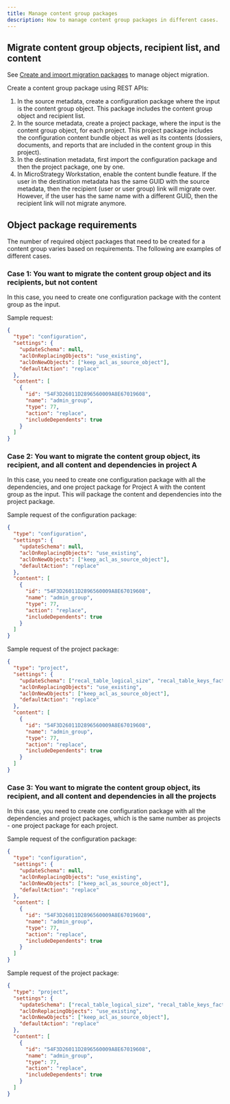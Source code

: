 ```yaml
---
title: Manage content group packages
description: How to manage content group packages in different cases.
---
```


<Available since="2021 Update 2" />

## Migrate content group objects, recipient list, and content

See [Create and import migration packages](../create-and-import-migration-packages/create-and-import-migration-packages.md) to manage object migration.

Create a content group package using REST APIs:

1. In the source metadata, create a configuration package where the input is the content group object. This package includes the content group object and recipient list.
1. In the source metadata, create a project package, where the input is the content group object, for each project. This project package includes the configuration content bundle object as well as its contents (dossiers, documents, and reports that are included in the content group in this project).
1. In the destination metadata, first import the configuration package and then the project package, one by one.
1. In MicroStrategy Workstation, enable the content bundle feature. If the user in the destination metadata has the same GUID with the source metadata, then the recipient (user or user group) link will migrate over. However, if the user has the same name with a different GUID, then the recipient link will not migrate anymore.

## Object package requirements

The number of required object packages that need to be created for a content group varies based on requirements. The following are examples of different cases.

### Case 1: You want to migrate the content group object and its recipients, but not content

In this case, you need to create one configuration package with the content group as the input.

Sample request:

```json
{
  "type": "configuration",
  "settings": {
    "updateSchema": null,
    "aclOnReplacingObjects": "use_existing",
    "aclOnNewObjects": ["keep_acl_as_source_object"],
    "defaultAction": "replace"
  },
  "content": [
    {
      "id": "54F3D26011D2896560009A8E67019608",
      "name": "admin_group",
      "type": 77,
      "action": "replace",
      "includeDependents": true
    }
  ]
}
```

### Case 2: You want to migrate the content group object, its recipient, and all content and dependencies in project A

In this case, you need to create one configuration package with all the dependencies, and one project package for Project A with the content group as the input. This will package the content and dependencies into the project package.

Sample request of the configuration package:

```json
{
  "type": "configuration",
  "settings": {
    "updateSchema": null,
    "aclOnReplacingObjects": "use_existing",
    "aclOnNewObjects": ["keep_acl_as_source_object"],
    "defaultAction": "replace"
  },
  "content": [
    {
      "id": "54F3D26011D2896560009A8E67019608",
      "name": "admin_group",
      "type": 77,
      "action": "replace",
      "includeDependents": true
    }
  ]
}
```

Sample request of the project package:

```json
{
  "type": "project",
  "settings": {
    "updateSchema": ["recal_table_logical_size", "recal_table_keys_fact_entry_level"],
    "aclOnReplacingObjects": "use_existing",
    "aclOnNewObjects": ["keep_acl_as_source_object"],
    "defaultAction": "replace"
  },
  "content": [
    {
      "id": "54F3D26011D2896560009A8E67019608",
      "name": "admin_group",
      "type": 77,
      "action": "replace",
      "includeDependents": true
    }
  ]
}
```

### Case 3: You want to migrate the content group object, its recipient, and all content and dependencies in all the projects

In this case, you need to create one configuration package with all the dependencies and project packages, which is the same number as projects - one project package for each project.

Sample request of the configuration package:

```json
{
  "type": "configuration",
  "settings": {
    "updateSchema": null,
    "aclOnReplacingObjects": "use_existing",
    "aclOnNewObjects": ["keep_acl_as_source_object"],
    "defaultAction": "replace"
  },
  "content": [
    {
      "id": "54F3D26011D2896560009A8E67019608",
      "name": "admin_group",
      "type": 77,
      "action": "replace",
      "includeDependents": true
    }
  ]
}
```

Sample request of the project package:

```json
{
  "type": "project",
  "settings": {
    "updateSchema": ["recal_table_logical_size", "recal_table_keys_fact_entry_level"],
    "aclOnReplacingObjects": "use_existing",
    "aclOnNewObjects": ["keep_acl_as_source_object"],
    "defaultAction": "replace"
  },
  "content": [
    {
      "id": "54F3D26011D2896560009A8E67019608",
      "name": "admin_group",
      "type": 77,
      "action": "replace",
      "includeDependents": true
    }
  ]
}
```
